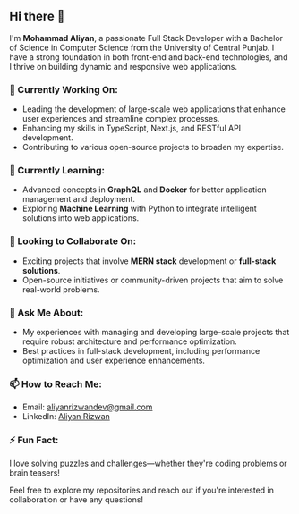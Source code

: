 ## Hi there 👋

I'm **Mohammad Aliyan**, a passionate Full Stack Developer with a Bachelor of Science in Computer Science from the University of Central Punjab. I have a strong foundation in both front-end and back-end technologies, and I thrive on building dynamic and responsive web applications.

### 🔭 Currently Working On:
- Leading the development of large-scale web applications that enhance user experiences and streamline complex processes.
- Enhancing my skills in TypeScript, Next.js, and RESTful API development.
- Contributing to various open-source projects to broaden my expertise.

### 🌱 Currently Learning:
- Advanced concepts in **GraphQL** and **Docker** for better application management and deployment.
- Exploring **Machine Learning** with Python to integrate intelligent solutions into web applications.

### 👯 Looking to Collaborate On:
- Exciting projects that involve **MERN stack** development or **full-stack solutions**.
- Open-source initiatives or community-driven projects that aim to solve real-world problems.

### 🤔 Ask Me About:
- My experiences with managing and developing large-scale projects that require robust architecture and performance optimization.
- Best practices in full-stack development, including performance optimization and user experience enhancements.

### 📫 How to Reach Me:
- Email: [aliyanrizwandev@gmail.com](mailto:aliyanrizwandev@gmail.com)
- LinkedIn: [Aliyan Rizwan](https://www.linkedin.com/in/aliyanrizwandev/)

### ⚡ Fun Fact:
I love solving puzzles and challenges—whether they're coding problems or brain teasers! 

Feel free to explore my repositories and reach out if you're interested in collaboration or have any questions!
